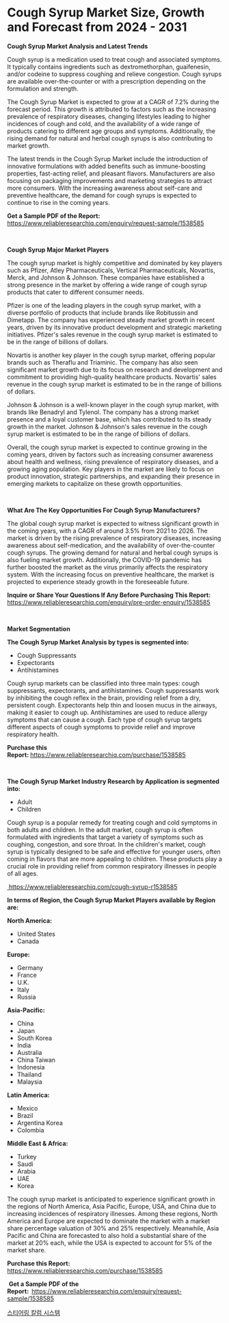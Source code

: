 <p><h1>Cough Syrup Market Size, Growth and Forecast from 2024 - 2031</h1></p><p><strong>Cough Syrup Market Analysis and Latest Trends</strong></p>
<p><p>Cough syrup is a medication used to treat cough and associated symptoms. It typically contains ingredients such as dextromethorphan, guaifenesin, and/or codeine to suppress coughing and relieve congestion. Cough syrups are available over-the-counter or with a prescription depending on the formulation and strength.</p><p>The Cough Syrup Market is expected to grow at a CAGR of 7.2% during the forecast period. This growth is attributed to factors such as the increasing prevalence of respiratory diseases, changing lifestyles leading to higher incidences of cough and cold, and the availability of a wide range of products catering to different age groups and symptoms. Additionally, the rising demand for natural and herbal cough syrups is also contributing to market growth.</p><p>The latest trends in the Cough Syrup Market include the introduction of innovative formulations with added benefits such as immune-boosting properties, fast-acting relief, and pleasant flavors. Manufacturers are also focusing on packaging improvements and marketing strategies to attract more consumers. With the increasing awareness about self-care and preventive healthcare, the demand for cough syrups is expected to continue to rise in the coming years.</p></p>
<p><strong>Get a Sample PDF of the Report:&nbsp;</strong> <a href="https://www.reliableresearchiq.com/enquiry/request-sample/1538585">https://www.reliableresearchiq.com/enquiry/request-sample/1538585</a></p>
<p>&nbsp;</p>
<p><strong>Cough Syrup Major Market Players</strong></p>
<p><p>The cough syrup market is highly competitive and dominated by key players such as Pfizer, Atley Pharmaceuticals, Vertical Pharmaceuticals, Novartis, Merck, and Johnson & Johnson. These companies have established a strong presence in the market by offering a wide range of cough syrup products that cater to different consumer needs.</p><p>Pfizer is one of the leading players in the cough syrup market, with a diverse portfolio of products that include brands like Robitussin and Dimetapp. The company has experienced steady market growth in recent years, driven by its innovative product development and strategic marketing initiatives. Pfizer's sales revenue in the cough syrup market is estimated to be in the range of billions of dollars.</p><p>Novartis is another key player in the cough syrup market, offering popular brands such as Theraflu and Triaminic. The company has also seen significant market growth due to its focus on research and development and commitment to providing high-quality healthcare products. Novartis' sales revenue in the cough syrup market is estimated to be in the range of billions of dollars.</p><p>Johnson & Johnson is a well-known player in the cough syrup market, with brands like Benadryl and Tylenol. The company has a strong market presence and a loyal customer base, which has contributed to its steady growth in the market. Johnson & Johnson's sales revenue in the cough syrup market is estimated to be in the range of billions of dollars.</p><p>Overall, the cough syrup market is expected to continue growing in the coming years, driven by factors such as increasing consumer awareness about health and wellness, rising prevalence of respiratory diseases, and a growing aging population. Key players in the market are likely to focus on product innovation, strategic partnerships, and expanding their presence in emerging markets to capitalize on these growth opportunities.</p></p>
<p>&nbsp;</p>
<p><strong>What Are The Key Opportunities For Cough Syrup Manufacturers?</strong></p>
<p><p>The global cough syrup market is expected to witness significant growth in the coming years, with a CAGR of around 3.5% from 2021 to 2026. The market is driven by the rising prevalence of respiratory diseases, increasing awareness about self-medication, and the availability of over-the-counter cough syrups. The growing demand for natural and herbal cough syrups is also fueling market growth. Additionally, the COVID-19 pandemic has further boosted the market as the virus primarily affects the respiratory system. With the increasing focus on preventive healthcare, the market is projected to experience steady growth in the foreseeable future.</p></p>
<p><strong>Inquire or Share Your Questions If Any Before Purchasing This Report:</strong> <a href="https://www.reliableresearchiq.com/enquiry/pre-order-enquiry/1538585">https://www.reliableresearchiq.com/enquiry/pre-order-enquiry/1538585</a></p>
<p>&nbsp;</p>
<p><strong>Market Segmentation</strong></p>
<p><strong>The Cough Syrup Market Analysis by types is segmented into:</strong></p>
<p><ul><li>Cough Suppressants</li><li>Expectorants</li><li>Antihistamines</li></ul></p>
<p><p>Cough syrup markets can be classified into three main types: cough suppressants, expectorants, and antihistamines. Cough suppressants work by inhibiting the cough reflex in the brain, providing relief from a dry, persistent cough. Expectorants help thin and loosen mucus in the airways, making it easier to cough up. Antihistamines are used to reduce allergy symptoms that can cause a cough. Each type of cough syrup targets different aspects of cough symptoms to provide relief and improve respiratory health.</p></p>
<p><strong>Purchase this Report:&nbsp;</strong><a href="https://www.reliableresearchiq.com/purchase/1538585">https://www.reliableresearchiq.com/purchase/1538585</a></p>
<p>&nbsp;</p>
<p><strong>The Cough Syrup Market Industry Research by Application is segmented into:</strong></p>
<p><ul><li>Adult</li><li>Children</li></ul></p>
<p><p>Cough syrup is a popular remedy for treating cough and cold symptoms in both adults and children. In the adult market, cough syrup is often formulated with ingredients that target a variety of symptoms such as coughing, congestion, and sore throat. In the children's market, cough syrup is typically designed to be safe and effective for younger users, often coming in flavors that are more appealing to children. These products play a crucial role in providing relief from common respiratory illnesses in people of all ages.</p></p>
<p><a href="https://www.reliableresearchiq.com/cough-syrup-r1538585">&nbsp;https://www.reliableresearchiq.com/cough-syrup-r1538585</a></p>
<p><strong>In terms of Region, the Cough Syrup Market Players available by Region are:</strong></p>
<p>
    <p> <strong> North America: </strong>
        <ul>
            <li>United States</li>
            <li>Canada</li>
        </ul>
        </p> 
    <p> <strong> Europe: </strong>
        <ul>
            <li>Germany</li>
            <li>France</li>
            <li>U.K.</li>
            <li>Italy</li>
            <li>Russia</li>
        </ul>
        </p> 
    <p> <strong> Asia-Pacific: </strong>
        <ul>
            <li>China</li>
            <li>Japan</li>
            <li>South Korea</li>
            <li>India</li>
            <li>Australia</li>
            <li>China Taiwan</li>
            <li>Indonesia</li>
            <li>Thailand</li>
            <li>Malaysia</li>
        </ul>
        </p> 
    <p> <strong> Latin America: </strong>
        <ul>
            <li>Mexico</li>
            <li>Brazil</li>
            <li>Argentina Korea</li>
            <li>Colombia</li>
        </ul>
        </p> 
    <p> <strong> Middle East & Africa: </strong>
        <ul>
            <li>Turkey</li>
            <li>Saudi</li>
            <li>Arabia</li>
            <li>UAE</li>
            <li>Korea</li>
        </ul>
    </p>
    </p>
<p><p>The cough syrup market is anticipated to experience significant growth in the regions of North America, Asia Pacific, Europe, USA, and China due to increasing incidences of respiratory illnesses. Among these regions, North America and Europe are expected to dominate the market with a market share percentage valuation of 30% and 25% respectively. Meanwhile, Asia Pacific and China are forecasted to also hold a substantial share of the market at 20% each, while the USA is expected to account for 5% of the market share.</p></p>
<p><strong>Purchase this Report: </strong><a href="https://www.reliableresearchiq.com/purchase/1538585">https://www.reliableresearchiq.com/purchase/1538585</a></p>
<p>&nbsp;<strong>Get a Sample PDF of the Report:&nbsp;&nbsp;</strong><a href="https://www.reliableresearchiq.com/enquiry/request-sample/1538585">https://www.reliableresearchiq.com/enquiry/request-sample/1538585</a></p>
<p><strong></strong></p>
<p><p><a href="https://github.com/vss5505pa7z1p/Market-Research-Report-List-3/blob/main/481776884817.md">스티어링 칼럼 시스템</a></p></p>